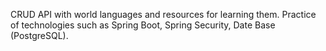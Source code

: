 CRUD API with world languages ​​and resources for learning them. 
Practice of technologies such as Spring Boot, Spring Security, Date Base (PostgreSQL).
